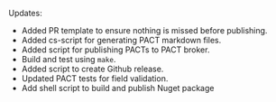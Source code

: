 Updates:

* Added PR template to ensure nothing is missed before publishing.
* Added cs-script for generating PACT markdown files.
* Added script for publishing PACTs to PACT broker.
* Build and test using `make`.
* Added script to create Github release.
* Updated PACT tests for field validation.
* Add shell script to build and publish Nuget package